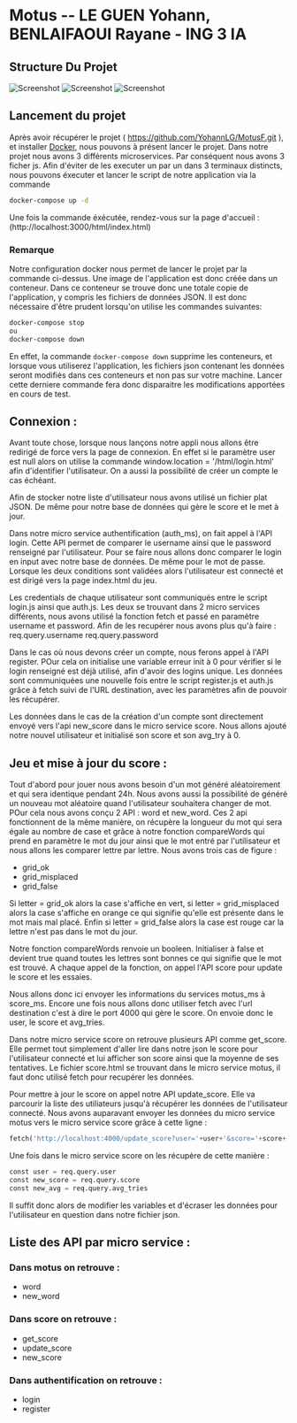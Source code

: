 # Motus -- LE GUEN Yohann, BENLAIFAOUI Rayane - ING 3 IA 
## Structure Du Projet
![Screenshot](Structure-motus.png)
![Screenshot](Merdaid-graph.png)
![Screenshot](Mermaid-graph2.png)

## Lancement du projet
Après avoir récupérer le projet  ( https://github.com/YohannLG/MotusF.git ), et installer [Docker](https://docs.docker.com/get-docker/), nous pouvons à présent lancer le projet.
Dans notre projet nous avons 3 différents microservices. Par conséquent nous avons 3 ficher js. Afin d'éviter de les executer un par un dans 3 terminaux distincts, nous pouvons éxecuter et lancer le script de notre application via la commande 
```bash
docker-compose up -d
```
Une fois la commande éxécutée, rendez-vous sur la page d'accueil :  (http://localhost:3000/html/index.html)
### Remarque
Notre configuration docker nous permet de lancer le projet par la commande ci-dessus. Une image de l'application est donc créée dans un conteneur. Dans ce conteneur se trouve donc une totale copie de l'application, y compris les fichiers de données JSON. Il est donc nécessaire d'être prudent lorsqu'on utilise les commandes suivantes: 
```bash
docker-compose stop
ou
docker-compose down
```
En effet, la commande   ```docker-compose down``` supprime  les conteneurs, et lorsque vous utiliserez l'application, les fichiers json contenant les données seront modifiés dans ces conteneurs et non pas sur votre machine. Lancer cette derniere commande  fera donc disparaitre  les modifications apportées en cours de test.

## Connexion :

Avant toute chose, lorsque nous lançons notre appli nous allons être redirigé de force vers la page de connexion. En effet si le paramètre user est null alors on utilise la commande window.location = '/html/login.html' afin d'identifier l'utilisateur.
On a aussi la possibilité de créer un compte le cas échéant.

Afin de stocker notre liste d'utilisateur nous avons utilisé un fichier plat JSON. De même pour notre base de données qui gère le score et le met à jour.

Dans notre micro service authentification (auth_ms), on fait appel à l'API login.
Cette API permet de comparer le username ainsi que le password renseigné par l'utilisateur. Pour se faire nous allons donc comparer le login en input avec notre base de données. De même pour le mot de passe. Lorsque les deux conditions sont validées alors l'utilisateur est connecté et est dirigé vers la page index.html du jeu.

Les credentials de chaque utilisateur sont communiqués entre le script login.js ainsi que auth.js. Les deux se trouvant dans 2 micro services différents, nous avons utilisé la fonction fetch et passé en paramètre username et password. Afin de les recupérer nous avons plus qu'à faire :
req.query.username
req.query.password

Dans le cas où nous devons créer un compte, nous ferons appel à l'API register. POur cela on initialise une variable erreur init à 0 pour vérifier si le login renseigné est déjà utilisé, afin d'avoir des logins unique.
Les données sont communiquées une nouvelle fois entre le script register.js et auth.js grâce à fetch suivi de l'URL destination, avec les paramètres afin de pouvoir les récupérer.

Les données dans le cas de la création d'un compte sont directement envoyé vers l'api new_score dans le micro service score. Nous allons ajouté notre nouvel utilisateur et initialisé son score et son avg_try à 0.

## Jeu et mise à jour du score :

Tout d'abord pour jouer nous avons besoin d'un mot généré aléatoirement et qui sera identique pendant 24h. Nous avons aussi la possibilité de généré un nouveau mot aléatoire quand l'utilisateur souhaitera changer de mot.
POur cela nous avons conçu 2 API : word et new_word.
Ces 2 api fonctionnent de la même manière, on récupère la longueur du mot qui sera égale au nombre de case et grâce à notre fonction compareWords qui prend en paramètre le mot du jour ainsi que le mot entré par l'utilisateur et nous allons les comparer lettre par lettre. Nous avons trois cas de figure : 
- grid_ok 
- grid_misplaced
- grid_false

Si letter = grid_ok alors la case s'affiche en vert, si letter = grid_misplaced alors la case s'affiche en orange ce qui signifie qu'elle est présente dans le mot mais mal placé. Enfin si letter = grid_false alors la case est rouge car la lettre n'est pas dans le mot du jour.

Notre fonction compareWords renvoie un booleen. Initialiser à false et devient true quand toutes les lettres sont bonnes ce qui signifie que le mot est trouvé. A chaque appel de la fonction, on appel l'API score pour update le score et les essaies.

Nous allons donc ici envoyer les informations du services motus_ms à score_ms. Encore une fois nous allons donc utiliser fetch avec l'url destination c'est à dire le port 4000 qui gère le score. On envoie donc le user, le score et avg_tries.

Dans notre micro service score on retrouve plusieurs API comme get_score. Elle permet tout simplement d'aller lire dans notre json le score pour l'utilisateur connecté et lui afficher son score ainsi que la moyenne de ses tentatives. Le fichier score.html se trouvant dans le micro service motus, il faut donc utilisé fetch pour recupérer les données.

Pour mettre à jour le score on appel notre API update_score. Elle va parcourir la liste des utiliateurs jusqu'à récupérer les données de l'utilisateur connecté. Nous avons auparavant envoyer les données du micro service motus vers le micro service score grâce à cette ligne : 
```python 
fetch('http://localhost:4000/update_score?user='+user+'&score='+score+'&avg_tries='+avg_tries)
```

Une fois dans le micro service score on les récupère de cette manière :
```python
const user = req.query.user
const new_score = req.query.score
const new_avg = req.query.avg_tries
```
Il suffit donc alors de modifier les variables et d'écraser les données pour l'utilisateur en question dans notre fichier json.

 ## Liste des API par micro service :
### Dans motus on retrouve :
- word
- new_word

### Dans score on retrouve : 
- get_score
- update_score
- new_score

### Dans authentification on retrouve :
- login
- register




